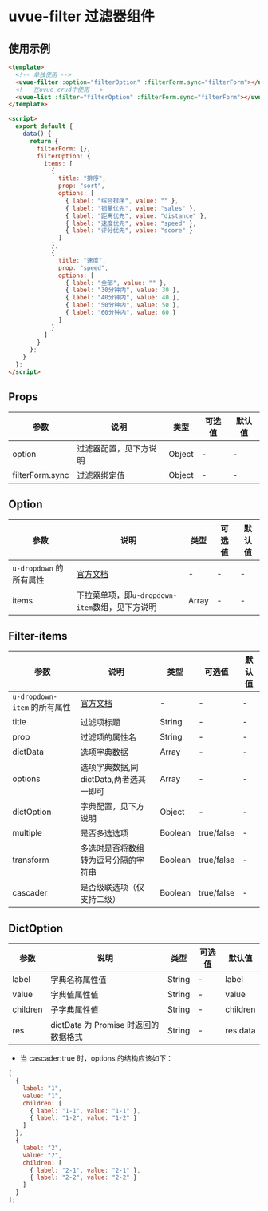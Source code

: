 # uvue-filter 过滤器组件

## 使用示例

```html
<template>
  <!-- 单独使用 -->
  <uvue-filter :option="filterOption" :filterForm.sync="filterForm"></uvue-filter>
  <!-- 在uvue-crud中使用 -->
  <uvue-list :filter="filterOption" :filterForm.sync="filterForm"></uvue-list>
</template>

<script>
  export default {
    data() {
      return {
        filterForm: {},
        filterOption: {
          items: [
            {
              title: "排序",
              prop: "sort",
              options: [
                { label: "综合排序", value: "" },
                { label: "销量优先", value: "sales" },
                { label: "距离优先", value: "distance" },
                { label: "速度优先", value: "speed" },
                { label: "评分优先", value: "score" }
              ]
            },
            {
              title: "速度",
              prop: "speed",
              options: [
                { label: "全部", value: "" },
                { label: "30分钟内", value: 30 },
                { label: "40分钟内", value: 40 },
                { label: "50分钟内", value: 50 },
                { label: "60分钟内", value: 60 }
              ]
            }
          ]
        }
      };
    }
  };
</script>
```

## Props

| 参数            | 说明                   | 类型   | 可选值 | 默认值 |
| --------------- | ---------------------- | ------ | ------ | ------ |
| option          | 过滤器配置，见下方说明 | Object | -      | -      |
| filterForm.sync | 过滤器绑定值           | Object | -      | -      |

## Option

| 参数 | 说明 | 类型 | 可选值 | 默认值 |
| --- | --- | --- | --- | --- |
| `u-dropdown` 的所有属性 | [官方文档](https://uviewui.com/components/dropdown.html#dropdown-props) | - | - | - |
| items | 下拉菜单项，即`u-dropdown-item`数组，见下方说明 | Array | - | - |

## Filter-items

| 参数 | 说明 | 类型 | 可选值 | 默认值 |
| --- | --- | --- | --- | --- |
| `u-dropdown-item` 的所有属性 | [官方文档](https://uviewui.com/components/dropdown.html#dropdown-item-props) | - | - | - |
| title | 过滤项标题 | String | - | - |
| prop | 过滤项的属性名 | String | - | - |
| dictData | 选项字典数据 | Array | - | - |
| options | 选项字典数据,同 dictData,两者选其一即可 | Array | - | - |
| dictOption | 字典配置，见下方说明 | Object | - | - |
| multiple | 是否多选选项 | Boolean | true/false | - |
| transform | 多选时是否将数组转为逗号分隔的字符串 | Boolean | true/false | - |
| cascader | 是否级联选项（仅支持二级） | Boolean | true/false | - |

## DictOption

| 参数     | 说明                                 | 类型   | 可选值 | 默认值   |
| -------- | ------------------------------------ | ------ | ------ | -------- |
| label    | 字典名称属性值                       | String | -      | label    |
| value    | 字典值属性值                         | String | -      | value    |
| children | 子字典属性值                         | String | -      | children |
| res      | dictData 为 Promise 时返回的数据格式 | String | -      | res.data |

- 当 cascader:true 时，options 的结构应该如下：

```js
[
  {
    label: "1",
    value: "1",
    children: [
      { label: "1-1", value: "1-1" },
      { label: "1-2", value: "1-2" }
    ]
  },
  {
    label: "2",
    value: "2",
    children: [
      { label: "2-1", value: "2-1" },
      { label: "2-2", value: "2-2" }
    ]
  }
];
```
